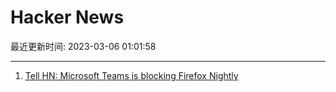 # Hacker News

最近更新时间: 2023-03-06 01:01:58

--- 
1. [Tell HN: Microsoft Teams is blocking Firefox Nightly](https://teams.live.com/_#/unsupportedBrowser) 
